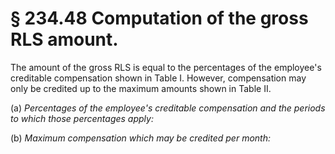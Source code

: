 # § 234.48   Computation of the gross RLS amount.

The amount of the gross RLS is equal to the percentages of the employee's creditable compensation shown in Table I. However, compensation may only be credited up to the maximum amounts shown in Table II.


(a) *Percentages of the employee's creditable compensation and the periods to which those percentages apply:*

(b) *Maximum compensation which may be credited per month:*

